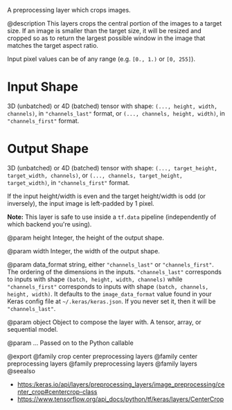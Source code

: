 A preprocessing layer which crops images.

@description
This layers crops the central portion of the images to a target size. If an
image is smaller than the target size, it will be resized and cropped
so as to return the largest possible window in the image that matches
the target aspect ratio.

Input pixel values can be of any range (e.g. `[0., 1.)` or `[0, 255]`).

# Input Shape
3D (unbatched) or 4D (batched) tensor with shape:
`(..., height, width, channels)`, in `"channels_last"` format,
or `(..., channels, height, width)`, in `"channels_first"` format.

# Output Shape
3D (unbatched) or 4D (batched) tensor with shape:
    `(..., target_height, target_width, channels)`,
    or `(..., channels, target_height, target_width)`,
    in `"channels_first"` format.

If the input height/width is even and the target height/width is odd (or
inversely), the input image is left-padded by 1 pixel.

**Note:** This layer is safe to use inside a `tf.data` pipeline
(independently of which backend you're using).

@param height
Integer, the height of the output shape.

@param width
Integer, the width of the output shape.

@param data_format
string, either `"channels_last"` or `"channels_first"`.
The ordering of the dimensions in the inputs. `"channels_last"`
corresponds to inputs with shape `(batch, height, width, channels)`
while `"channels_first"` corresponds to inputs with shape
`(batch, channels, height, width)`. It defaults to the
`image_data_format` value found in your Keras config file at
`~/.keras/keras.json`. If you never set it, then it will be
`"channels_last"`.

@param object
Object to compose the layer with. A tensor, array, or sequential model.

@param ...
Passed on to the Python callable

@export
@family crop center preprocessing layers
@family center preprocessing layers
@family preprocessing layers
@family layers
@seealso
+ <https:/keras.io/api/layers/preprocessing_layers/image_preprocessing/center_crop#centercrop-class>
+ <https://www.tensorflow.org/api_docs/python/tf/keras/layers/CenterCrop>
